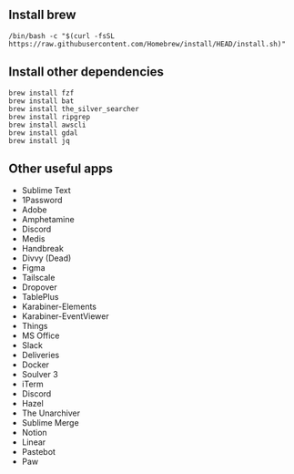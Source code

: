 ## Install brew

```
/bin/bash -c "$(curl -fsSL https://raw.githubusercontent.com/Homebrew/install/HEAD/install.sh)"
```

## Install other dependencies

```
brew install fzf
brew install bat
brew install the_silver_searcher
brew install ripgrep
brew install awscli
brew install gdal
brew install jq
```

## Other useful apps

- Sublime Text
- 1Password
- Adobe
- Amphetamine
- Discord
- Medis
- Handbreak
- Divvy (Dead)
- Figma
- Tailscale
- Dropover
- TablePlus
- Karabiner-Elements
- Karabiner-EventViewer
- Things
- MS Office
- Slack
- Deliveries
- Docker
- Soulver 3
- iTerm
- Discord
- Hazel
- The Unarchiver
- Sublime Merge
- Notion
- Linear
- Pastebot
- Paw
